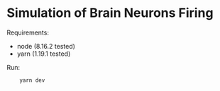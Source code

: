 # Simulation of Brain Neurons Firing

Requirements:
* node (8.16.2 tested) 
* yarn (1.19.1 tested)

Run:
```
    yarn dev
```